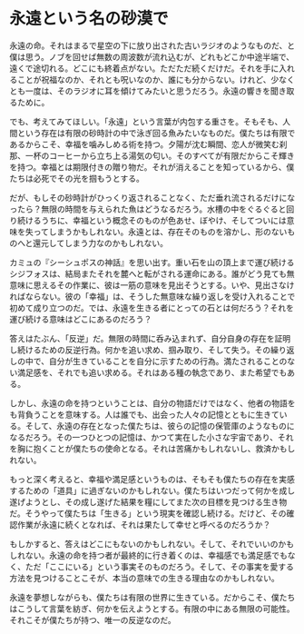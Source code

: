 # 永遠という名の砂漠で

永遠の命。それはまるで星空の下に放り出された古いラジオのようなものだ、と僕は思う。ノブを回せば無数の周波数が流れ込むが、どれもどこか中途半端で、遠くで途切れる。どこにも終着点がない。ただただ続くだけだ。それを手に入れることが祝福なのか、それとも呪いなのか、誰にも分からない。けれど、少なくとも一度は、そのラジオに耳を傾けてみたいと思うだろう。永遠の響きを聞き取るために。

でも、考えてみてほしい。「永遠」という言葉が内包する重さを。そもそも、人間という存在は有限の砂時計の中で泳ぎ回る魚みたいなものだ。僕たちは有限であるからこそ、幸福を噛みしめる術を持つ。夕陽が沈む瞬間、恋人が微笑む刹那、一杯のコーヒーから立ち上る湯気の匂い。そのすべてが有限だからこそ輝きを持つ。幸福とは期限付きの贈り物だ。それが消えることを知っているから、僕たちは必死でその光を掴もうとする。

だが、もしその砂時計がひっくり返されることなく、ただ垂れ流されるだけになったら？無限の時間を与えられた魚はどうなるだろう。水槽の中をぐるぐると回り続けるうちに、幸福という概念そのものが色あせ、ぼやけ、そしてついには意味を失ってしまうかもしれない。永遠とは、存在そのものを溶かし、形のないものへと還元してしまう力なのかもしれない。

カミュの『シーシュポスの神話』を思い出す。重い石を山の頂上まで運び続けるシジフォスは、結局またそれを麓へと転がされる運命にある。誰がどう見ても無意味に思えるその作業に、彼は一筋の意味を見出そうとする。いや、見出さなければならない。彼の「幸福」は、そうした無意味な繰り返しを受け入れることで初めて成り立つのだ。では、永遠を生きる者にとっての石とは何だろう？それを運び続ける意味はどこにあるのだろう？

答えはたぶん、「反逆」だ。無限の時間に呑み込まれず、自分自身の存在を証明し続けるための反逆行為。何かを追い求め、掴み取り、そして失う。その繰り返しの中で、自分が生きていることを自分に示すための行為。満たされることのない満足感を、それでも追い求める。それはある種の執念であり、また希望でもある。

しかし、永遠の命を持つということは、自分の物語だけではなく、他者の物語をも背負うことを意味する。人は誰でも、出会った人々の記憶とともに生きている。そして、永遠の存在となった僕たちは、彼らの記憶の保管庫のようなものになるだろう。その一つひとつの記憶は、かつて実在した小さな宇宙であり、それを胸に抱くことが僕たちの使命となる。それは苦痛かもしれないし、救済かもしれない。

もっと深く考えると、幸福や満足感というものは、そもそも僕たちの存在を実感するための「道具」に過ぎないのかもしれない。僕たちはいつだって何かを成し遂げようとし、その成し遂げた結果を糧にしてまた次の目標を見つける生き物だ。そうやって僕たちは「生きる」という現実を確認し続ける。だけど、その確認作業が永遠に続くとなれば、それは果たして幸せと呼べるのだろうか？

もしかすると、答えはどこにもないのかもしれない。そして、それでいいのかもしれない。永遠の命を持つ者が最終的に行き着くのは、幸福感でも満足感でもなく、ただ「ここにいる」という事実そのものだろう。そして、その事実を愛する方法を見つけることこそが、本当の意味での生きる理由なのかもしれない。

永遠を夢想しながらも、僕たちは有限の世界に生きている。だからこそ、僕たちはこうして言葉を紡ぎ、何かを伝えようとする。有限の中にある無限の可能性。それこそが僕たちが持つ、唯一の反逆なのだ。
